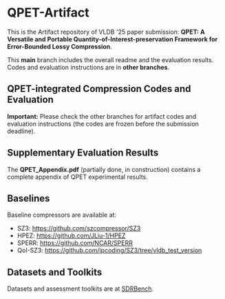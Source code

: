 # QPET-Artifact

This is the Artifact repository of VLDB '25 paper submission: **QPET: A Versatile and Portable Quantity-of-Interest-preservation Framework for Error-Bounded Lossy Compression**.

This **main** branch includes the overall readme and the evaluation results. Codes and evaluation instructions are in **other branches**.


## QPET-integrated Compression Codes and Evaluation
**Important:** Please check the other branches for artifact codes and evaluation instructions (the codes are frozen before the submission deadline).

## Supplementary Evaluation Results

The **QPET_Appendix.pdf** (partially done, in construction) contains a complete appendix of QPET experimental results.

## Baselines
Baseline compressors are available at:

* SZ3: https://github.com/szcompressor/SZ3
* HPEZ: https://github.com/JLiu-1/HPEZ
* SPERR: https://github.com/NCAR/SPERR
* QoI-SZ3: https://github.com/jpcoding/SZ3/tree/vldb_test_version

## Datasets and Toolkits
Datasets and assessment toolkits are at [SDRBench](https://sdrbench.github.io/).
